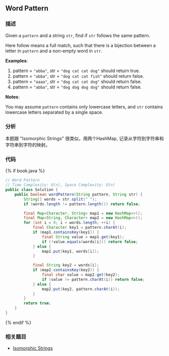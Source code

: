 ## Word Pattern


### 描述

Given a `pattern` and a string `str`, find if `str` follows the same pattern.

Here follow means a full match, such that there is a bijection between a letter in `pattern` and a non-empty word in `str`.

**Examples**:

1. pattern = `"abba"`, str = `"dog cat cat dog"` should return true.
1. pattern = `"abba"`, str = `"dog cat cat fish"` should return false.
1. pattern = `"aaaa"`, str = `"dog cat cat dog"` should return false.
1. pattern = `"abba"`, str = `"dog dog dog dog"` should return false.

**Notes**:

You may assume `pattern` contains only lowercase letters, and `str` contains lowercase letters separated by a single space.


### 分析

本题跟 "Isomorphic Strings" 很类似，用两个HashMap, 记录从字符到字符串和字符串到字符的映射。


### 代码

{% if book.java %}
```java
// Word Pattern
// Time Complexity: O(n), Space Complexity: O(n)
public class Solution {
    public boolean wordPattern(String pattern, String str) {
        String[] words = str.split(" ");
        if (words.length != pattern.length()) return false;

        final Map<Character, String> map1 = new HashMap<>();
        final Map<String, Character> map2 = new HashMap<>();
        for (int i = 0; i < words.length; ++i) {
            final Character key1 = pattern.charAt(i);
            if (map1.containsKey(key1)) {
                final String value = map1.get(key1);
                if (!value.equals(words[i])) return false;
            } else {
                map1.put(key1, words[i]);
            }

            final String key2 = words[i];
            if (map2.containsKey(key2)) {
                final char value = map2.get(key2);
                if (value != pattern.charAt(i)) return false;
            } else {
                map2.put(key2, pattern.charAt(i));
            }
        }
        return true;
    }
}
```
{% endif %}


### 相关题目

* [Isomorphic Strings](isomorphic-strings.md)
